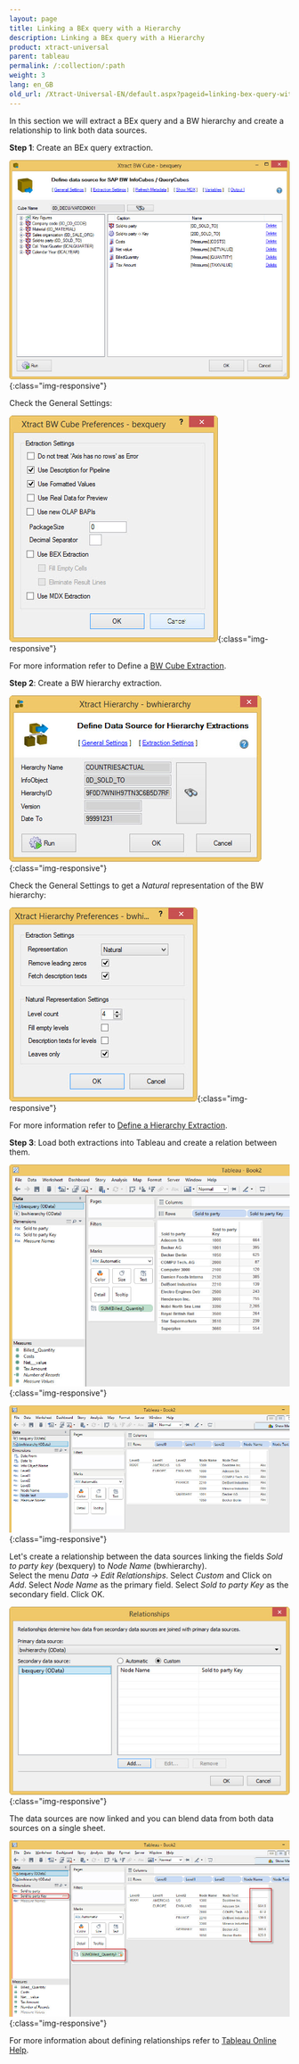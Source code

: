 ```yaml
---
layout: page
title: Linking a BEx query with a Hierarchy
description: Linking a BEx query with a Hierarchy
product: xtract-universal
parent: tableau
permalink: /:collection/:path
weight: 3
lang: en_GB
old_url: /Xtract-Universal-EN/default.aspx?pageid=linking-bex-query-with-hierarchy
---
```


In this section we will extract a BEx query and a BW hierarchy and create a relationship to link both data sources.

**Step 1**: Create an BEx query extraction. 

![XU-Tableau-BExQuery](/img/content/XU-Tableau-BExQuery.jpg){:class="img-responsive"}

Check the General Settings:

![XU-Tableau-BExQuery-Settings](/img/content/XU-Tableau-BExQuery-Settings.jpg){:class="img-responsive"}

For more information refer to Define a [BW Cube Extraction](). 

**Step 2**: Create a BW hierarchy extraction. 

![XU-Tableau-Hierarchy](/img/content/XU-Tableau-Hierarchy.jpg){:class="img-responsive"}

Check the General Settings to get a *Natural* representation of the BW hierarchy:

![XU-Tableau-Hierarchy-Settings](/img/content/XU-Tableau-Hierarchy-Settings.jpg){:class="img-responsive"}

For more information refer to [Define a Hierarchy Extraction]().

**Step 3**: Load both extractions into Tableau and create a relation between them. 

![Tableau-BExQuery-Datasource](/img/content/Tableau-BExQuery-Datasource.jpg){:class="img-responsive"}

![Tableau-BWHierarchy-Datasource](/img/content/Tableau-BWHierarchy-Datasource.jpg){:class="img-responsive"}

Let's create a relationship between the data sources linking the fields *Sold to party key* (bexquery) to *Node Name* (bwhierarchy).<br> 
Select the menu *Data -> Edit Relationships*. 
Select *Custom* and Click on *Add*. 
Select *Node Name* as the primary field. Select *Sold to party Key* as the secondary field.
Click OK. 

![Tableau-Edit-Relationships](/img/content/Tableau-Edit-Relationships.jpg){:class="img-responsive"}

The data sources are now linked and you can blend data from both data sources on a single sheet. 

![Tableau-Linked-Data-Sources](/img/content/Tableau-Linked-Data-Sources.jpg){:class="img-responsive"}

For more information about defining relationships refer to [Tableau Online Help]().